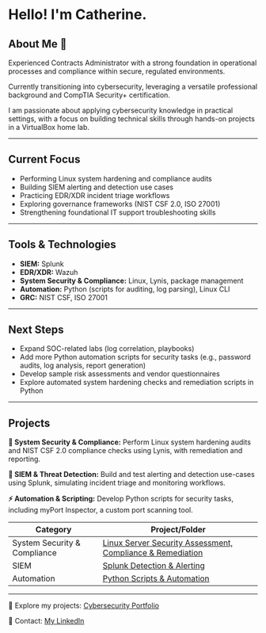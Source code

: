 # Hello! I'm Catherine.

## About Me 👋

Experienced Contracts Administrator with a strong foundation in operational processes and compliance within secure, regulated environments. 

Currently transitioning into cybersecurity, leveraging a versatile professional background and CompTIA Security+ certification. 

I am passionate about applying cybersecurity knowledge in practical settings, with a focus on building technical skills through hands-on projects in a VirtualBox home lab.

---

## Current Focus

- Performing Linux system hardening and compliance audits
- Building SIEM alerting and detection use cases
- Practicing EDR/XDR incident triage workflows
- Exploring governance frameworks (NIST CSF 2.0, ISO 27001)
- Strengthening foundational IT support troubleshooting skills

---

## Tools & Technologies

- **SIEM:** Splunk
- **EDR/XDR:** Wazuh
- **System Security & Compliance:** Linux, Lynis, package management
- **Automation:** Python (scripts for auditing, log parsing), Linux CLI
- **GRC:** NIST CSF, ISO 27001

---

## Next Steps

- Expand SOC-related labs (log correlation, playbooks)
- Add more Python automation scripts for security tasks (e.g., password audits, log analysis, report generation)
- Develop sample risk assessments and vendor questionnaires
- Explore automated system hardening checks and remediation scripts in Python

---

## Projects

**🔐 System Security & Compliance:** Perform Linux system hardening audits and NIST CSF 2.0 compliance checks using Lynis, with remediation and reporting.

**🔎 SIEM & Threat Detection:** Build and test alerting and detection use-cases using Splunk, simulating incident triage and monitoring workflows.

**⚡ Automation & Scripting:** Develop Python scripts for security tasks, including myPort Inspector, a custom port scanning tool.

| Category                     | Project/Folder                                                                                                                                                               |
| ---------------------------- | ------------------------------------------------------------------------------------------------ | 
| System Security & Compliance | [Linux Server Security Assessment, Compliance & Remediation](/Linux-Server-Hardening-Compliance) | 
| SIEM                         | [Splunk Detection & Alerting](/Splunk-Detection-Alerting)                                        |                                                      |
| Automation                   | [Python Scripts & Automation](/Python-Scripts)                                                   | 

---
💬 Explore my projects: [Cybersecurity Portfolio](https://github.com/cczar1/cybersecurity-portfolio/tree/main)

💼 Contact: [My LinkedIn](https://www.linkedin.com/in/03271111/)



